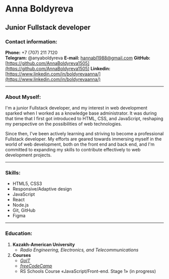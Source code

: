 # Anna Boldyreva
## Junior Fullstack developer

### Contact information:

**Phone:**  +7 (707) 211 7120  
**Telegram:**  @anyaboldyreva
**E-mail:**  hannabl1988@gmail.com 
**GitHub:** [https://github.com/AnnaBoldyreva1505](https://github.com/AnnaBoldyreva1505)
**Linkedin:** [https://www.linkedin.com/in/boldyrevaanna/](https://www.linkedin.com/in/boldyrevaanna/)

---

### About Myself:
I'm a junior Fullstack developer, and my interest in web development sparked when I worked as a knowledge base administrator. It was during that time that I first got introduced to HTML, CSS, and JavaScript, reshaping my perspective on the possibilities of web technologies.

Since then, I've been actively learning and striving to become a professional Fullstack developer. My efforts are geared towards immersing myself in the world of web development, both on the front end and back end, and I'm committed to expanding my skills to contribute effectively to web development projects.

---

### Skills:
- HTML5, CSS3 
- Responsive/Adaptive design
- JavaScript
- React
- Node.js
- Git, GitHub
- Figma

---

### Education:
1. **Kazakh-American University**
    - _Radio Engineering, Electronics, and Telecommunications_
2. **Courses**
   - _[GoIT](https://www.edu.goit.global/)_
   - _[freeCodeCamp](https://www.freecodecamp.org/)_
   -    RS Schools Course «JavaScript/Front-end. Stage 1» (in progress)